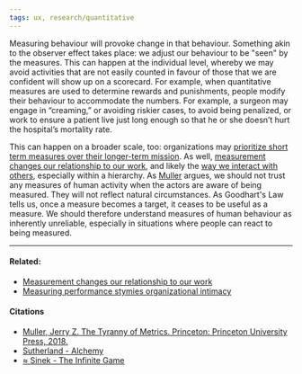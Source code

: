 ```yaml
---
tags: ux, research/quantitative
---
```


Measuring behaviour will provoke change in that behaviour. Something akin to the
observer effect takes place: we adjust our behaviour to be "seen" by the
measures. This can happen at the individual level, whereby we may avoid
activities that are not easily counted in favour of those that we are confident
will show up on a scorecard. For example, when quantitative measures are used to
determine rewards and punishments, people modify their behaviour to accommodate
the numbers. For example, a surgeon may engage in “creaming,” or avoiding
riskier cases, to avoid being penalized, or work to ensure a patient live just
long enough so that he or she doesn’t hurt the hospital’s mortality rate.

This can happen on a broader scale, too: organizations may
[prioritize short term measures over their longer-term mission](https://publish.obsidian.md/mobydiction/notes/Fixating+on+metric+data+biases+us+to+the+short+term).
As well,
[measurement changes our relationship to our work](https://publish.obsidian.md/mobydiction/notes/Measurement+changes+our+relationship+to+our+work.),
and likely the
[way we interact with others](https://publish.obsidian.md/mobydiction/notes/Metric+fixation+is+a+symptom+of+a+decline+in+social+trust),
especially within a hierarchy. As
[Muller](https://publish.obsidian.md/mobydiction/notes/%E2%89%88+Muller+-+The+Tyranny+of+Metrics)
argues, we should not trust any measures of human activity when the actors are
aware of being measured. They will not reflect natural circumstances. As
Goodhart's Law tells us, once a measure becomes a target, it ceases to be useful
as a measure. We should therefore understand measures of human behaviour as
inherently unreliable, especially in situations where people can react to being
measured.

---

#### Related:

- [Measurement changes our relationship to our work](https://publish.obsidian.md/mobydiction/notes/Measurement+changes+our+relationship+to+our+work.)
- [Measuring performance stymies organizational intimacy](https://publish.obsidian.md/mobydiction/notes/Measuring+performance+stymies+organizational+intimacy)

#### Citations

- [Muller, Jerry Z. The Tyranny of Metrics. Princeton: Princeton University Press, 2018.](https://publish.obsidian.md/mobydiction/notes/%E2%89%88+Muller+-+The+Tyranny+of+Metrics)
- [Sutherland - Alchemy](https://publish.obsidian.md/mobydiction/Sutherland+-+Alchemy)
- [≈ Sinek - The Infinite Game](https://publish.obsidian.md/mobydiction/notes/%E2%89%88+Sinek+-+The+Infinite+Game)
